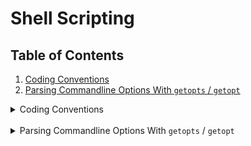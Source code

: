 # Shell Scripting

## Table of Contents
  1. [Coding Conventions](#coding-conventions)
  2. [Parsing Commandline Options With `getopts` / `getopt`](#parsing-commandline-options)

<details id="coding-conventions">
<summary>Coding Conventions</summary>
<br/>

Although they are followed by everyone, here are still some conventions from [Google's Shell Style Guide](https://google.github.io/styleguide/shellguide.html#s7-naming-conventions).

**Variable Names**: Lower-case, with underscores to separate words. Ex: `my_variable_name`

**Constants and Environment Variable Names**: All caps, separated with underscores, declared at the top of the file. Ex: `MY_CONSTANT`

**TODO** others like functions, if-else, switch, etc.

Well, you asked for it!
</details>

<br/>

<details id="parsing-commandline-options">
<summary>Parsing Commandline Options With <code>getopts</code> / <code>getopt</code></summary>
<br/>

`getopts` is a built-in Unix shell command for parsing command-line arguments. It is designed to process command line arguments that follow the POSIX Utility Syntax Guidelines, based on the C interface of getopt. 
The predecessor to getopts was the external program `getopt` by Unix System Laboratories. 

`getopt` and `getopts` are different beasts, and people seem to have a bit of misunderstanding of what they do. `getopts` is a built-in command to `bash` to process command-line options in a loop and assign each found option and value in turn to built-in variables, so you can further process them. `getopt`, however, is an external utility program, and it doesn't actually process your options for you the way that e.g. bash getopts, the Perl Getopt module or the Python optparse/argparse modules do. All that `getopt` does is canonicalize the options that are passed in — i.e. convert them to a more standard form, so that it's easier for a shell script to process them. For example, an application of `getopt` might convert the following:

  * `myscript -ab infile.txt -ooutfile.txt`

into this:

  * `myscript -a -b -o outfile.txt infile.txt`

You have to do the actual processing yourself.

**Why use `getopt` instead of `getopts`?** 

The basic reason is that only GNU `getopt` gives you support for long-named command-line options (short: `-d` long: `--delete`). (GNU `getopt` is the default on Linux. Mac OS X and FreeBSD come with a basic and not-very-useful `getopt`, but the GNU version can be installed.)

  * Bash builtin `getopts`. This does not support long option names with the double-dash prefix. It only supports single-character options.
  * BSD UNIX implementation of standalone `getopt` command (which is what MacOS uses). This does not support long options either.
  * GNU implementation of standalone `getopt`. GNU getopt(3) (used by the command-line getopt(1) on Linux) supports parsing long options.

### Simple Example for `getopts`

```bash
while getopts ":h:t" opt; do
    case ${opt} in
        h ) # process option h
            echo "option: 'h' with arg: $OPTARG"
            ;;
        t ) # process option t
            echo "option: 't'"
            ;;
        \? ) 
            echo "Usage: cmd [-h] [-t]"
            ;;
    esac
done
```
  * a `:` after the option means it requires the argument.
  * if an invalid option is provided, the option variable is assigned the value `?`, this behaviour is only true when you prepend the list of valid options with : to disable the default error handling of invalid options. It is recommended to always disable the default error handling in your scripts. Although not sure why this is recommended since the default error handler seems to be useful:
    * With preceding `:` -> `./demo.sh -t -h` prints 
    
            option: 't'
    
    * Without preceeding `:` -> `./demo.sh -t -h` prints

            option: 't' 
            ./demo.sh: option requires an argument -- h
            Usage: cmd [-h] [-t]
    **TODO**: how to do proper error handling for arguments?

  * Without error checking, giving the arguments in the wrong order can lead to unexpected behavior. For example `./demo.sh -h -t` gives `option: 'h' with arg: -t`


</details>